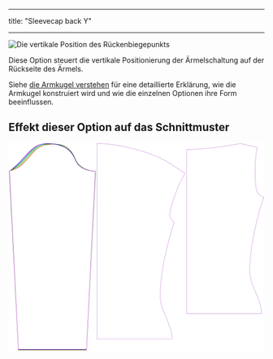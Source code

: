 - - -
title: "Sleevecap back Y"
- - -

![Die vertikale Position des Rückenbiegepunkts](./sleevecapbackfactory.svg)

Diese Option steuert die vertikale Positionierung der Ärmelschaltung auf der Rückseite des Ärmels.

<Tip>

Siehe [die Armkugel verstehen](/docs/patterns/brian/options#understanding-the-sleevecap) für eine detaillierte Erklärung, wie die Armkugel konstruiert wird und wie die einzelnen Optionen ihre Form beeinflussen.

</Tip>

## Effekt dieser Option auf das Schnittmuster

![Dieses Bild zeigt den Effekt dieser Option, indem es mehrere Varianten überlagert, die einen anderen Wert für diese Option haben](diana_sleevecapbackfactory_sample.svg "Effect of this option on the pattern")
